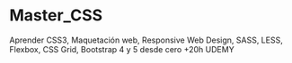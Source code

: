 # Master_CSS
Aprender CSS3, Maquetación web, Responsive Web Design, SASS, LESS, Flexbox, CSS Grid, Bootstrap 4 y 5 desde cero +20h UDEMY
